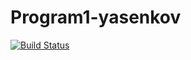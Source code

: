 # Program1-yasenkov
[![Build Status](https://travis-ci.org/yar-yasenkov/Program1-yasenkov.svg?branch=master)](https://travis-ci.org/yar-yasenkov/Program1-yasenkov)
